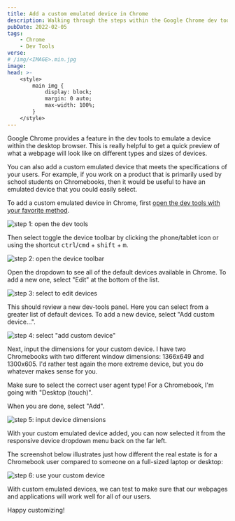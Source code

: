 ```yaml
---
title: Add a custom emulated device in Chrome
description: Walking through the steps within the Google Chrome dev tools to better mimic your users' devices.
pubDate: 2022-02-05
tags:
    - Chrome
    - Dev Tools
verse:
# /img/<IMAGE>.min.jpg
image:
head: >-
    <style>
        main img {
            display: block;
            margin: 0 auto;
            max-width: 100%;
        }
    </style>
---
```


Google Chrome provides a feature in the dev tools to emulate a device within the desktop browser. This is really helpful to get a quick preview of what a webpage will look like on different types and sizes of devices.

You can also add a custom emulated device that meets the specifications of your users. For example, if you work on a product that is primarily used by school students on Chromebooks, then it would be useful to have an emulated device that you could easily select.

To add a custom emulated device in Chrome, first [open the dev tools with your favorite method](../how-to-open-dev-tools).

![step 1: open the dev tools](/img/custom-emulated-device-1.png)

Then select toggle the device toolbar by clicking the phone/tablet icon or using the shortcut <kbd>ctrl</kbd>/<kbd>cmd</kbd> + <kbd>shift</kbd> + <kbd>m</kbd>.

![step 2: open the device toolbar](/img/custom-emulated-device-2.png)

Open the dropdown to see all of the default devices available in Chrome. To add a new one, select "Edit" at the bottom of the list.

![step 3: select to edit devices](/img/custom-emulated-device-3.png)

This should review a new dev-tools panel. Here you can select from a greater list of default devices. To add a new device, select "Add custom device...".

![step 4: select "add custom device"](/img/custom-emulated-device-4.png)

Next, input the dimensions for your custom device. I have two Chromebooks with two different window dimensions: 1366x649 and 1300x605. I'd rather test again the more extreme device, but you do whatever makes sense for you.

Make sure to select the correct user agent type! For a Chromebook, I'm going with "Desktop (touch)".

When you are done, select "Add".

![step 5: input device dimensions](/img/custom-emulated-device-5.png)

With your custom emulated device added, you can now selected it from the responsive device dropdown menu back on the far left.

The screenshot below illustrates just how different the real estate is for a Chromebook user compared to someone on a full-sized laptop or desktop:

![step 6: use your custom device](/img/custom-emulated-device-6.png)

With custom emulated devices, we can test to make sure that our webpages and applications will work well for all of our users.

Happy customizing!
